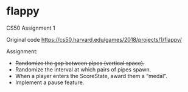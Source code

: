 # flappy

 CS50 Assignment 1

 Original code https://cs50.harvard.edu/games/2018/projects/1/flappy/

 Assignment:

* ~~Randomize the gap between pipes (vertical space).~~
* Randomize the interval at which pairs of pipes spawn.
* When a player enters the ScoreState, award them a “medal”.
* Implement a pause feature.
